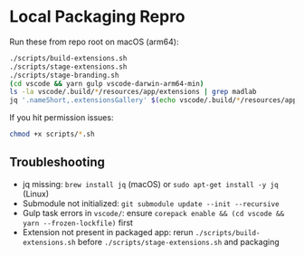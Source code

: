 # Local Packaging Repro

Run these from repo root on macOS (arm64):

```bash
./scripts/build-extensions.sh
./scripts/stage-extensions.sh
./scripts/stage-branding.sh
(cd vscode && yarn gulp vscode-darwin-arm64-min)
ls -la vscode/.build/*/resources/app/extensions | grep madlab
jq '.nameShort,.extensionsGallery' $(echo vscode/.build/*/resources/app/product.json)
```

If you hit permission issues:

```bash
chmod +x scripts/*.sh
```

## Troubleshooting

- jq missing: `brew install jq` (macOS) or `sudo apt-get install -y jq` (Linux)
- Submodule not initialized: `git submodule update --init --recursive`
- Gulp task errors in `vscode/`: ensure `corepack enable && (cd vscode && yarn --frozen-lockfile)` first
- Extension not present in packaged app: rerun `./scripts/build-extensions.sh` before `./scripts/stage-extensions.sh` and packaging
